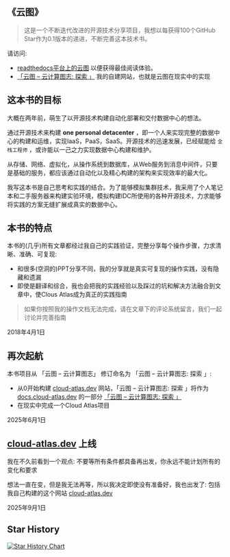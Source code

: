 ## 《云图》

> 这是一个不断迭代改进的开源技术分享项目，我想以每获得100个GitHub Star作为0.1版本的递进，不断完善这本技术书。

请访问:

- [readthedocs平台上的云图](https://cloud-atlas.readthedocs.io/zh_CN/latest/index.html) 以便获得最佳阅读体验。
- [「云图 – 云计算图志: 探索 」](https://docs.cloud-atlas.dev/discovery) 我的自建网站，也就是云图在现实中的实现

## 这本书的目标

大概在两年前，萌生了以开源技术构建自动化部署和交付数据中心的想法。

通过开源技术来构建 **one personal detacenter** ，即一个人来实现完整的数据中心的构建和运维，实现IaaS，PaaS，SaaS。开源技术的迅速发展，已经赋能给 `全栈工程师` ，或许能以一己之力实现数据中心构建和维护。

从存储、网络、虚拟化，从操作系统到数据库，从Web服务到消息中间件，只要是基础的服务，都应该通过自动化以及精心构建的架构来实现效率的最大化。

我写这本书是自己思考和实践的结合。为了能够模拟集群技术，我采用了个人笔记本和二手服务器来构建实验环境，模拟构建IDC所使用的各种开源技术，力求能够将实践的方案无缝扩展成真实的数据中心。

## 本书的特点

本书的(几乎)所有文章都经过我自己的实践验证，完整分享每个操作步骤，力求清晰、准确、可复现:

- 和很多(空洞的)PPT分享不同，我的分享就是真实可复现的操作实践，没有隐藏和遗漏
- 即使是翻译和综合，我也会把我的实践经验以及踩过的坑和解决方法融合到文章中，使Clous Atlas成为真正的实践指南

> 如果你按照我的操作文档无法完成，请在文章下的评论系统留言，我们一起讨论并完善指南

2018年4月1日

## 再次起航

本书项目从 「云图 – 云计算图志」 修订命名为 「云图 – 云计算图志: 探索 」:

- 从0开始构建 [cloud-atlas.dev](https://cloud-atlas.dev) 网站，「云图 – 云计算图志: 探索 」将作为 [docs.cloud-atlas.dev](https://docs.cloud-atlas.dev) 的一部分 [「云图 – 云计算图志: 探索 」](https://docs.cloud-atlas.dev/discovery)
- 在现实中完成一个Cloud Atlas项目

2025年6月1日

## [cloud-atlas.dev](https://cloud-atlas.dev) 上线

我在不久前看到一个观点: 不要等所有条件都具备再出发，你永远不能计划所有的变化和要求

想法一直在变，但是我无法再等，所以我决定即使没有准备好，我也出发了: 包括我自己构建的这个网站 [cloud-atlas.dev](https://cloud-atlas.dev)

2025年9月1日

## Star History

[![Star History Chart](https://api.star-history.com/svg?repos=huataihuang/cloud-atlas&type=Date)](https://star-history.com/#huataihuang/cloud-atlas&Date)
